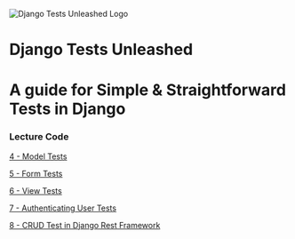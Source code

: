![Django Tests Unleashed Logo](https://cfe-static.s3.amazonaws.com/media/django-tests-unleashed/images/unleasing_django_tests.png)

# Django Tests Unleashed

A guide for Simple & Straightforward Tests in Django
====

### Lecture Code
[4 - Model Tests](./test_models.py)

[5 - Form Tests](./test_forms.py)

[6 - View Tests](./test_views.py)

[7 - Authenticating User Tests](./test_views_advanced_user.py)

[8 - CRUD Test in Django Rest Framework](./test-api-views.py)
